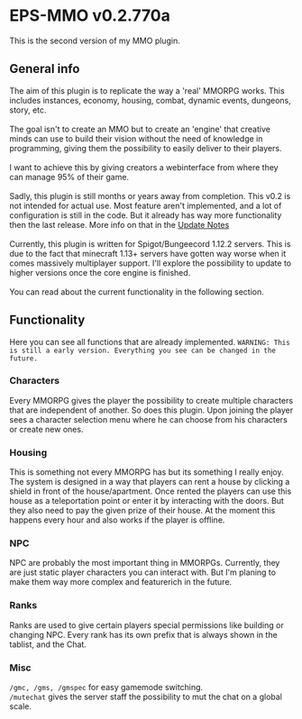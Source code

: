 # EPS-MMO v0.2.770a

This is the second version of my MMO plugin.

## General info

The aim of this plugin is to replicate the way a 'real' MMORPG works.
This includes instances, economy, housing, combat, dynamic events, dungeons, story, etc. <br>
<br>
The goal isn't to create an MMO but to create an 'engine' that creative minds can use to build
their vision without the need of knowledge in programming, giving them the possibility to easily
deliver to their players. <br>
<br>
I want to achieve this by giving creators a webinterface from where they can manage 95% of their game. <br>
<br>
Sadly, this plugin is still months or years away from completion. This v0.2 is not intended for actual use. Most feature aren't implemented, and a lot of configuration is still in the code. 
But it already has way more functionality then the last release. More info on that in the [Update Notes](https://github.com/EliasSchramm/EPS-MMO-Plugin/releases/tag/v0.2.770a)<br>
<br>
Currently, this plugin is written for Spigot/Bungeecord 1.12.2 servers. This is due to the fact that minecraft 1.13+ servers
have gotten way worse when it comes massively multiplayer support. I'll explore the possibility to 
update to higher versions once the core engine is finished.<br>
<br>
You can read about the current functionality in the following section.

## Functionality

Here you can see all functions that are already implemented. `WARNING: This is still a early version. Everything you see can be changed in the future.`

### Characters

Every MMORPG gives the player the possibility to create multiple characters that are independent of another.
So does this plugin. Upon joining the player sees a character selection menu where he can choose from his characters or create new ones.

### Housing 

This is something not every MMORPG has but its something I really enjoy. 
The system is designed in a way that players can rent a house by clicking a shield 
in front of the house/apartment. Once rented the players can use this house as a teleportation point or enter it by
interacting with the doors. But they also need to pay the given prize of their house. At the moment this happens every hour and
also works if the player is offline. 

### NPC

NPC are probably the most important thing in MMORPGs. Currently, they are just static player characters you can interact with.
But I'm planing to make them way more complex and featurerich in the future.

### Ranks

Ranks are used to give certain players special permissions like building or changing NPC. 
Every rank has its own prefix that is always shown in the tablist, and the Chat.

### Misc

`/gmc, /gms, /gmspec` for easy gamemode switching.
<br>
`/mutechat` gives the server staff the possibility to mut the chat on a global scale.

